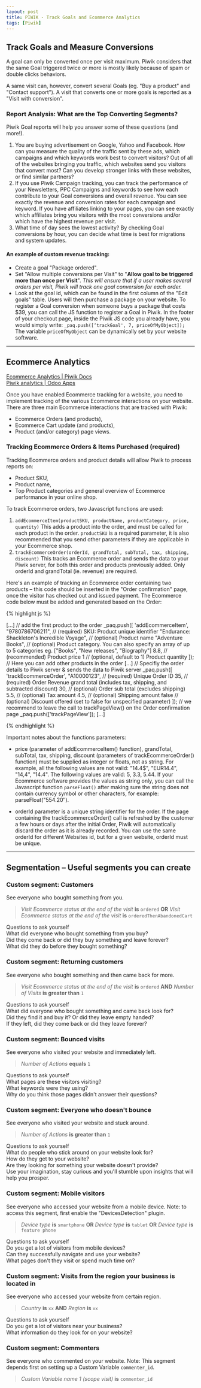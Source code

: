```yaml
---
layout: post
title: PIWIK - Track Goals and Ecommerce Analytics
tags: [Piwik]
---
```


<!--more-->


Track Goals and Measure Conversions
-------

A goal can only be converted once per visit maximum. Piwik considers that the same Goal triggered twice or more is mostly likely because of spam or double clicks behaviors.

A same visit can, however, convert several Goals (eg. "Buy a product" and "Contact support"). A visit that converts one or more goals is reported as a "Visit with conversion".


### Report Analysis: What are the Top Converting Segments?

Piwik Goal reports will help you answer some of these questions (and more!).

1. You are buying advertisement on Google, Yahoo and Facebook. How can you measure the quality of the traffic sent by these ads, which campaigns and which keywords work best to convert visitors? Out of all of the websites bringing you traffic, which websites send you visitors that convert most? Can you develop stronger links with these websites, or find similar partners?
2. If you use Piwik Campaign tracking, you can track the performance of your Newsletters, PPC Campaigns and keywords to see how each contribute to your Goal conversions and overall revenue. You can see exactly the revenue and conversion rates for each campaign and keyword. If you have affiliates linking to your pages, you can see exactly which affiliates bring you visitors with the most conversions and/or which have the highest revenue per visit.
3. What time of day sees the lowest activity? By checking Goal conversions by hour, you can decide what time is best for migrations and system updates.


#### An example of custom revenue tracking:

- Create a goal "Package ordered".
- Set "Allow multiple conversions per Visit" to "**Allow goal to be triggered more than once per Visit**". *This will ensure that if a user makes several orders per visit, Piwik will track one goal conversion for each order.*
- Look at the goal id, which can be found in the first column of the "Edit goals" table.
Users will then purchase a package on your website. To register a Goal conversion when someone buys a package that costs $39, you can call the JS function to register a Goal in Piwik. In the footer of your checkout page, inside the Piwik JS code you already have, you would simply write: `_paq.push([‘trackGoal', 7, priceOfMyObject]);` <br>
The variable `priceOfMyObject` can be dynamically set by your website software.


------------


Ecommerce Analytics
-------

[Ecommerce Analytics | Piwik Docs](http://piwik.org/docs/ecommerce-analytics/) <br>
[Piwik analytics | Odoo Apps](https://apps.openerp.com/apps/modules/8.0/website_analytics_piwik/)

Once you have enabled Ecommerce tracking for a website, you need to implement tracking of the various Ecommerce interactions on your website. There are three main Ecommerce interactions that are tracked with Piwik:

* Ecommerce Orders (and products),
* Ecommerce Cart update (and products),
* Product (and/or category) page views.

### Tracking Ecommerce Orders & Items Purchased (required)

Tracking Ecommerce orders and product details will allow Piwik to process reports on:

- Product SKU,
- Product name,
- Top Product categories and general overview of Ecommerce performance in your online shop.

To track Ecommerce orders, two Javascript functions are used:

1. `addEcommerceItem(productSKU, productName, productCategory, price, quantity)` This adds a product into the order, and must be called for each product in the order. `productSKU` is a required parameter, it is also recommended that you send other parameters if they are applicable in your Ecommerce shop.
2. `trackEcommerceOrder(orderId, grandTotal, subTotal, tax, shipping, discount)` This tracks an Ecommerce order and sends the data to your Piwik server, for both this order and products previously added. Only orderId and grandTotal (ie. revenue) are required.

Here's an example of tracking an Ecommerce order containing two products – this code should be inserted in the "Order confirmation" page, once the visitor has checked out and issued payment. The Ecommerce code below must be added and generated based on the Order:

{% highlight js %}

[...]
// add the first product to the order
_paq.push([
  'addEcommerceItem',
  "9780786706211", // (required) SKU: Product unique identifier
  "Endurance: Shackleton's Incredible Voyage", // (optional) Product name
  "Adventure Books", // (optional) Product category. You can also specify an array of up to 5 categories eg. ["Books", "New releases", "Biography"]
  8.8, // (recommended) Product price
  1 // (optional, default to 1) Product quantity
]);
// Here you can add other products in the order
[...]
// Specifiy the order details to Piwik server & sends the data to Piwik server
_paq.push([
  'trackEcommerceOrder',
  "A10000123", // (required) Unique Order ID
  35, // (required) Order Revenue grand total (includes tax, shipping, and subtracted discount)
  30, // (optional) Order sub total (excludes shipping)
  5.5, // (optional) Tax amount
  4.5, // (optional) Shipping amount
  false // (optional) Discount offered (set to false for unspecified parameter)
]);
// we recommend to leave the call to trackPageView() on the Order confirmation page
_paq.push(['trackPageView']);
[...]

{% endhighlight %}

Important notes about the functions parameters:

* price (parameter of addEcommerceItem() function), grandTotal, subTotal, tax, shipping, discount (parameters of trackEcommerceOrder() function) must be supplied as integer or floats, not as string. For example, all the following values are not valid: "14.4$", "EUR14.4", "14,4", "14.4". The following values are valid: 5, 3.3, 5.44. If your Ecommerce software provides the values as string only, you can call the Javascript function `parseFloat()` after making sure the string does not contain currency symbol or other characters, for example: parseFloat("554.20″).

* orderId parameter is a unique string identifier for the order. If the page containing the trackEcommerceOrder() call is refreshed by the customer a few hours or days after the initial Order, Piwik will automatically discard the order as it is already recorded. You can use the same orderId for different Websites id, but for a given website, orderId must be unique.




------------

Segmentation – Useful segments you can create
-------

### Custom segment: Customers

See everyone who bought something from you.

> *Visit Ecommerce status at the end of the visit* **is** `ordered` **OR** *Visit Ecommerce status at the end of the visit* **is** `orderedThenAbandonedCart`

Questions to ask yourself<br>
What did everyone who bought something from you buy? <br>
Did they come back or did they buy something and leave forever? <br>
What did they do before they bought something? <br>


### Custom segment: Returning customers

See everyone who bought something and then came back for more.

> *Visit Ecommerce status at the end of the visit* **is** `ordered` **AND** *Number of Visits* **is greater than** `1`

Questions to ask yourself<br>
What did everyone who bought something and came back look for? <br>
Did they find it and buy it? Or did they leave empty handed? <br>
If they left, did they come back or did they leave forever? <br>


### Custom segment: Bounced visits

See everyone who visited your website and immediately left.

> *Number of Actions* **equals** `1`

Questions to ask yourself<br>
What pages are these visitors visiting? <br>
What keywords were they using? <br>
Why do you think those pages didn't answer their questions? <br>


### Custom segment: Everyone who doesn't bounce

See everyone who visited your website and stuck around.

> *Number of Actions* **is greater than** `1`

Questions to ask yourself<br>
What do people who stick around on your website look for? <br>
How do they get to your website? <br>
Are they looking for something your website doesn't provide? <br>
Use your imagination, stay curious and you'll stumble upon insights that will help you prosper. <br>


### Custom segment: Mobile visitors

See everyone who accessed your website from a mobile device. Note: to access this segment, first enable the "DevicesDetection" plugin.

> *Device type* **is** `smartphone` **OR** *Device type* **is** `tablet` **OR** *Device type* **is** `feature phone`

Questions to ask yourself<br>
Do you get a lot of visitors from mobile devices? <br>
Can they successfully navigate and use your website? <br>
What pages don't they visit or spend much time on? <br>


### Custom segment: Visits from the region your business is located in

See everyone who accessed your website from certain region.

> *Country* **is** `xx` **AND** *Region* **is** `xx`

Questions to ask yourself<br>
Do you get a lot of visitors near your business? <br>
What information do they look for on your website? <br>


### Custom segment: Commenters

See everyone who commented on your website. Note: This segment depends first on setting up a Custom Variable `commenter_id`.

> *Custom Variable name 1 (scope visit)* **is** `commenter_id`




